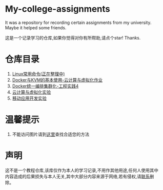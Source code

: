 # My-college-assignments
It was a repository for recording certain assignments from my university. Maybe it helped some friends.

这是一个记录学习的仓库,如果你觉得对你有所帮助,请点个star! Thanks.

# 仓库目录

1. [Linux常用命令(正在整理中) ](./Linux常用命令/Linux常用命令.md)
2. [Docker与KVM的基本使用-云计算与虚拟化作业 ](./Docker与KVM的基本使用/Docker与KVM的基本使用.md)
3. [Docker统一编排集群化-工程实践4](./Docker统一编排集群化/Docker统一编排集群化.md) 
4. [云计算与虚拟化实验](./云计算与虚拟化实验/index.md) 
5. [移动应用开发实验](./移动应用开发实验/index.md)

# 温馨提示

1. 不能访问图片请到[这里](https://www.bing.com/search?q=github+%E5%9B%BE%E7%89%87%E6%97%A0%E6%B3%95%E8%AE%BF%E9%97%AE&cvid=e460aabc0d6b45fd91776dee061037bc&aqs=edge..69i57j0l6j69i64.6209j0j1&FORM=ANAB01&PC=U531&mkt=zh-CN)查找合适您的方法

# 声明

这不是一个教程仓库,该库仅作为本人的学习记录,不用作其他用途,任何人使用其中内容造成的后果损失与本人无关,其中大部分内容来源于网络,若有侵权,请<a href="mailto:dbinfun@outlook.com">联系</a>删除。
